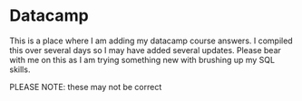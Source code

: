 # Datacamp
This is a place where I am adding my datacamp course answers. I compiled this over several days so I may have added several updates. Please bear with me on this as I am trying something new with brushing up my SQL skills.  

PLEASE NOTE: these may not be correct
